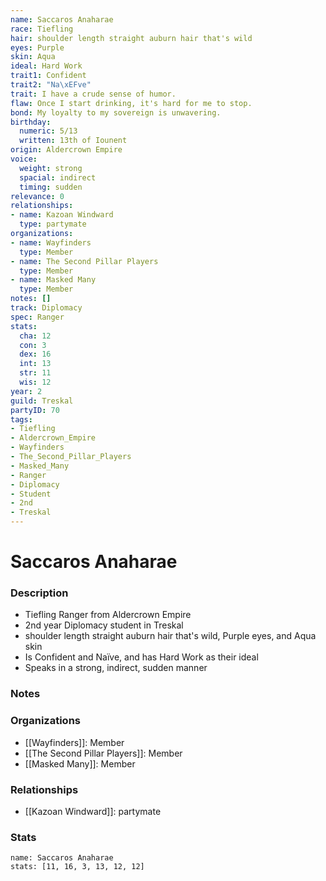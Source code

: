 ```yaml
---
name: Saccaros Anaharae
race: Tiefling
hair: shoulder length straight auburn hair that's wild
eyes: Purple
skin: Aqua
ideal: Hard Work
trait1: Confident
trait2: "Na\xEFve"
trait: I have a crude sense of humor.
flaw: Once I start drinking, it's hard for me to stop.
bond: My loyalty to my sovereign is unwavering.
birthday:
  numeric: 5/13
  written: 13th of Iounent
origin: Aldercrown Empire
voice:
  weight: strong
  spacial: indirect
  timing: sudden
relevance: 0
relationships:
- name: Kazoan Windward
  type: partymate
organizations:
- name: Wayfinders
  type: Member
- name: The Second Pillar Players
  type: Member
- name: Masked Many
  type: Member
notes: []
track: Diplomacy
spec: Ranger
stats:
  cha: 12
  con: 3
  dex: 16
  int: 13
  str: 11
  wis: 12
year: 2
guild: Treskal
partyID: 70
tags:
- Tiefling
- Aldercrown_Empire
- Wayfinders
- The_Second_Pillar_Players
- Masked_Many
- Ranger
- Diplomacy
- Student
- 2nd
- Treskal
---
```

# Saccaros Anaharae
### Description
- Tiefling Ranger from Aldercrown Empire
- 2nd year Diplomacy student in Treskal
- shoulder length straight auburn hair that's wild, Purple eyes, and Aqua skin
- Is Confident and Naïve, and has Hard Work as their ideal
- Speaks in a strong, indirect, sudden manner

### Notes

### Organizations
- [[Wayfinders]]: Member
- [[The Second Pillar Players]]: Member
- [[Masked Many]]: Member

### Relationships
- [[Kazoan Windward]]: partymate

### Stats
```statblock
name: Saccaros Anaharae
stats: [11, 16, 3, 13, 12, 12]
```